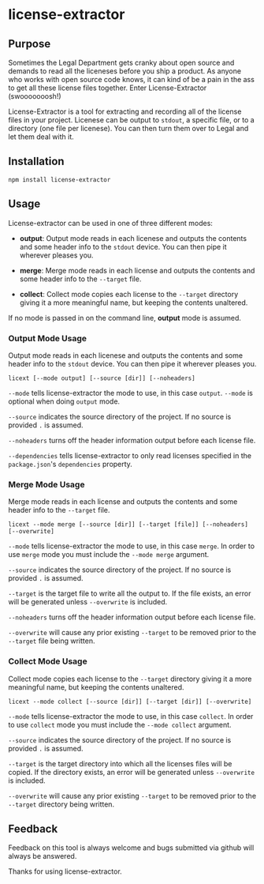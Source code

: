 # license-extractor

## Purpose

Sometimes the Legal Department gets cranky about open source and demands to read all the liceneses before you ship a product.  As anyone who works with open source code knows, it can kind of be a pain in the ass to get all these license files together.  Enter License-Extractor (swooooooosh!)

License-Extractor is a tool for extracting and recording all of the license files in your project.  Licenese can be output to `stdout`, a specific file, or to a directory (one file per licenese). You can then turn them over to Legal and let them deal with it.

## Installation

```shell
npm install license-extractor
```

## Usage

License-extractor can be used in one of three different modes:

* **output**: Output mode reads in each licenese and outputs the contents and some header info to the `stdout` device.  You can then pipe it wherever pleases you.

* **merge**: Merge mode reads in each license and outputs the contents and some header info to the `--target` file.

* **collect**: Collect mode copies each license to the `--target` directory giving it a more meaningful name, but keeping the contents unaltered.

If no mode is passed in on the command line, **output** mode is assumed.

### Output Mode Usage

Output mode reads in each licenese and outputs the contents and some header info to the `stdout` device.  You can then pipe it wherever pleases you.

```shell
licext [--mode output] [--source [dir]] [--noheaders]
```
`--mode` tells license-extractor the mode to use, in this case `output`. `--mode` is optional when doing `output` mode.

`--source` indicates the source directory of the project.  If no source is provided `.` is assumed.

`--noheaders` turns off the header information output before each license file.

`--dependencies` tells license-extractor to only read licenses specified in the `package.json`'s `dependencies` property.

### Merge Mode Usage

Merge mode reads in each license and outputs the contents and some header info to the `--target` file.

```shell
licext --mode merge [--source [dir]] [--target [file]] [--noheaders] [--overwrite]
```
`--mode` tells license-extractor the mode to use, in this case `merge`. In order to use `merge` mode you must include the `--mode merge` argument.

`--source` indicates the source directory of the project.  If no source is provided `.` is assumed.

`--target` is the target file to write all the output to.  If the file exists, an error will be generated unless `--overwrite` is included.

`--noheaders` turns off the header information output before each license file.

`--overwrite` will cause any prior existing `--target` to be removed prior to the `--target` file being written.

### Collect Mode Usage

Collect mode copies each license to the `--target` directory giving it a more meaningful name, but keeping the contents unaltered.

```shell
licext --mode collect [--source [dir]] [--target [dir]] [--overwrite]
```
`--mode` tells license-extractor the mode to use, in this case `collect`. In order to use `collect` mode you must include the `--mode collect` argument.

`--source` indicates the source directory of the project.  If no source is provided `.` is assumed.

`--target` is the target directory into which all the licenses files will be copied. If the directory exists, an error will be generated unless `--overwrite` is included.

`--overwrite` will cause any prior existing `--target` to be removed prior to the `--target` directory being written.

## Feedback

Feedback on this tool is always welcome and bugs submitted via github will always be answered.

Thanks for using license-extractor.

